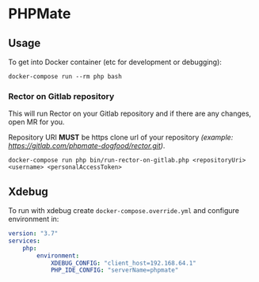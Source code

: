 # PHPMate

## Usage

To get into Docker container (etc for development or debugging):

```shell
docker-compose run --rm php bash
```

### Rector on Gitlab repository

This will run Rector on your Gitlab repository and if there are any changes, open MR for you.

Repository URI **MUST** be https clone url of your repository *(example: https://gitlab.com/phpmate-dogfood/rector.git)*.

```shell
docker-compose run php bin/run-rector-on-gitlab.php <repositoryUri> <username> <personalAccessToken>
```

## Xdebug

To run with xdebug create `docker-compose.override.yml` and configure environment in:
```yaml
version: "3.7"
services:
    php:
        environment:
            XDEBUG_CONFIG: "client_host=192.168.64.1"
            PHP_IDE_CONFIG: "serverName=phpmate"
```
